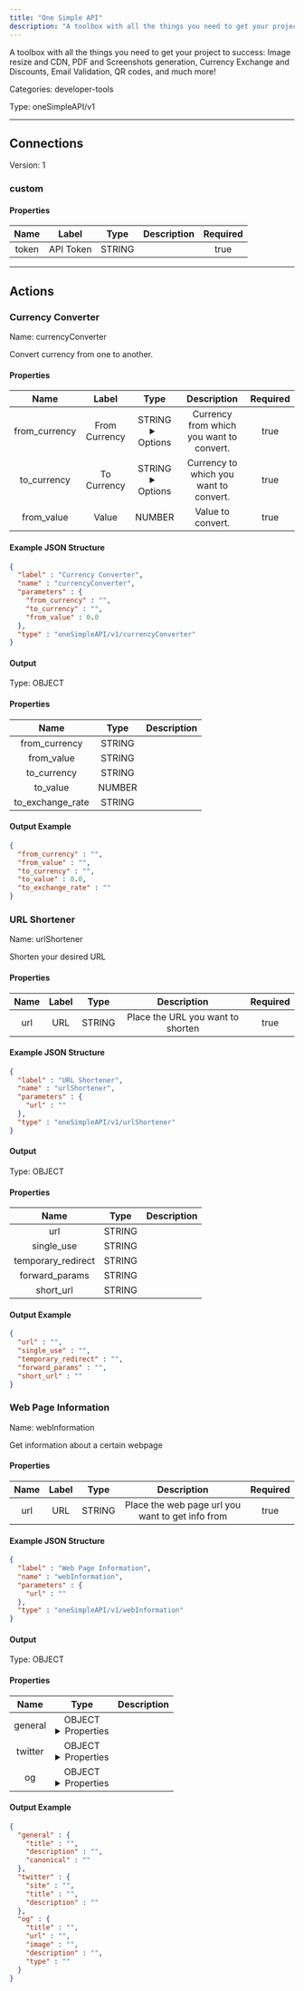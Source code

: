 ```yaml
---
title: "One Simple API"
description: "A toolbox with all the things you need to get your project to success:  Image resize and CDN, PDF and Screenshots generation, Currency Exchange and Discounts, Email Validation, QR codes, and much more!"
---
```


A toolbox with all the things you need to get your project to success:  Image resize and CDN, PDF and Screenshots generation, Currency Exchange and Discounts, Email Validation, QR codes, and much more!


Categories: developer-tools


Type: oneSimpleAPI/v1

<hr />



## Connections

Version: 1


### custom

#### Properties

|      Name       |      Label     |     Type     |     Description     | Required |
|:---------------:|:--------------:|:------------:|:-------------------:|:--------:|
| token | API Token | STRING |  | true |





<hr />



## Actions


### Currency Converter
Name: currencyConverter

Convert currency from one to another.

#### Properties

|      Name       |      Label     |     Type     |     Description     | Required |
|:---------------:|:--------------:|:------------:|:-------------------:|:--------:|
| from_currency | From Currency | STRING <details> <summary> Options </summary> AED, AFN, ALL, AMD, ANG, AOA, ARS, AUD, AWG, AZN, BAM, BBD, BDT, BGN, BHD, BIF, BMD, BND, BOB, BRL, BSD, BTN, BWP, BYN, BZD, CAD, CDF, CHF, CLP, CNY, COP, CRC, CUC, CUP, CVE, CZK, DJF, DKK, DOP, DZD, EGP, ERN, ETB, EUR, FJD, FKP, FOK, GBP, GEL, GGP, GHS, GIP, GMD, GNF, GTQ, GYD, HKD, HNL, HRK, HTG, HUF, IDR, ILS, IMP, INR, IQD, IRR, ISK, JMD, JOD, JPY, KES, KGS, KHR, KID, KMF, KRW, KWD, KYD, KZT, LAK, LBP, LKR, LRD, LSL, LYD, MAD, MDL, MGA, MKD, MMK, MNT, MOP, MRU, MUR, MVR, MWK, MXN, MYR, MZN, NAD, NGN, NIO, NOK, NPR, NZD, OMR, PAB, PEN, PGK, PHP, PKR, PLN, PYG, QAR, RON, RSD, RUB, RWF, SAR, SBD, SCR, SDG, SEK, SGD, SHP, SLL, SOS, SRD, SSP, STN, SYP, SZL, THB, TJS, TMT, TND, TOP, TRY, TTD, TVD, TWD, TZS, UAH, UGX, USD, UYU, UZS, VES, VND, VUV, WST, XAF, XCD, XDR, XOF, XPF, YER, ZAR, ZMW </details> | Currency from which you want to convert. | true |
| to_currency | To Currency | STRING <details> <summary> Options </summary> AED, AFN, ALL, AMD, ANG, AOA, ARS, AUD, AWG, AZN, BAM, BBD, BDT, BGN, BHD, BIF, BMD, BND, BOB, BRL, BSD, BTN, BWP, BYN, BZD, CAD, CDF, CHF, CLP, CNY, COP, CRC, CUC, CUP, CVE, CZK, DJF, DKK, DOP, DZD, EGP, ERN, ETB, EUR, FJD, FKP, FOK, GBP, GEL, GGP, GHS, GIP, GMD, GNF, GTQ, GYD, HKD, HNL, HRK, HTG, HUF, IDR, ILS, IMP, INR, IQD, IRR, ISK, JMD, JOD, JPY, KES, KGS, KHR, KID, KMF, KRW, KWD, KYD, KZT, LAK, LBP, LKR, LRD, LSL, LYD, MAD, MDL, MGA, MKD, MMK, MNT, MOP, MRU, MUR, MVR, MWK, MXN, MYR, MZN, NAD, NGN, NIO, NOK, NPR, NZD, OMR, PAB, PEN, PGK, PHP, PKR, PLN, PYG, QAR, RON, RSD, RUB, RWF, SAR, SBD, SCR, SDG, SEK, SGD, SHP, SLL, SOS, SRD, SSP, STN, SYP, SZL, THB, TJS, TMT, TND, TOP, TRY, TTD, TVD, TWD, TZS, UAH, UGX, USD, UYU, UZS, VES, VND, VUV, WST, XAF, XCD, XDR, XOF, XPF, YER, ZAR, ZMW </details> | Currency to which you want to convert. | true |
| from_value | Value | NUMBER | Value to convert. | true |

#### Example JSON Structure
```json
{
  "label" : "Currency Converter",
  "name" : "currencyConverter",
  "parameters" : {
    "from_currency" : "",
    "to_currency" : "",
    "from_value" : 0.0
  },
  "type" : "oneSimpleAPI/v1/currencyConverter"
}
```

#### Output



Type: OBJECT


#### Properties

|     Name     |     Type     |     Description     |
|:------------:|:------------:|:-------------------:|
| from_currency | STRING |  |
| from_value | STRING |  |
| to_currency | STRING |  |
| to_value | NUMBER |  |
| to_exchange_rate | STRING |  |




#### Output Example
```json
{
  "from_currency" : "",
  "from_value" : "",
  "to_currency" : "",
  "to_value" : 0.0,
  "to_exchange_rate" : ""
}
```


### URL Shortener
Name: urlShortener

Shorten your desired URL

#### Properties

|      Name       |      Label     |     Type     |     Description     | Required |
|:---------------:|:--------------:|:------------:|:-------------------:|:--------:|
| url | URL | STRING | Place the URL you want to shorten | true |

#### Example JSON Structure
```json
{
  "label" : "URL Shortener",
  "name" : "urlShortener",
  "parameters" : {
    "url" : ""
  },
  "type" : "oneSimpleAPI/v1/urlShortener"
}
```

#### Output



Type: OBJECT


#### Properties

|     Name     |     Type     |     Description     |
|:------------:|:------------:|:-------------------:|
| url | STRING |  |
| single_use | STRING |  |
| temporary_redirect | STRING |  |
| forward_params | STRING |  |
| short_url | STRING |  |




#### Output Example
```json
{
  "url" : "",
  "single_use" : "",
  "temporary_redirect" : "",
  "forward_params" : "",
  "short_url" : ""
}
```


### Web Page Information
Name: webInformation

Get information about a certain webpage

#### Properties

|      Name       |      Label     |     Type     |     Description     | Required |
|:---------------:|:--------------:|:------------:|:-------------------:|:--------:|
| url | URL | STRING | Place the web page url you want to get info from | true |

#### Example JSON Structure
```json
{
  "label" : "Web Page Information",
  "name" : "webInformation",
  "parameters" : {
    "url" : ""
  },
  "type" : "oneSimpleAPI/v1/webInformation"
}
```

#### Output



Type: OBJECT


#### Properties

|     Name     |     Type     |     Description     |
|:------------:|:------------:|:-------------------:|
| general | OBJECT <details> <summary> Properties </summary> {STRING\(title), STRING\(description), STRING\(canonical)} </details> |  |
| twitter | OBJECT <details> <summary> Properties </summary> {STRING\(site), STRING\(title), STRING\(description)} </details> |  |
| og | OBJECT <details> <summary> Properties </summary> {STRING\(title), STRING\(url), STRING\(image), STRING\(description), STRING\(type)} </details> |  |




#### Output Example
```json
{
  "general" : {
    "title" : "",
    "description" : "",
    "canonical" : ""
  },
  "twitter" : {
    "site" : "",
    "title" : "",
    "description" : ""
  },
  "og" : {
    "title" : "",
    "url" : "",
    "image" : "",
    "description" : "",
    "type" : ""
  }
}
```




